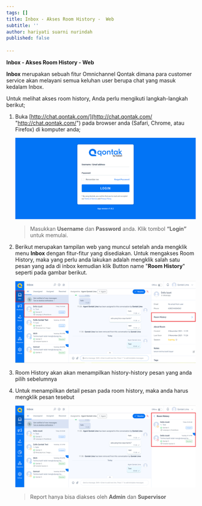 ```yaml
---
tags: []
title: Inbox - Akses Room History -  Web
subtitle: ''
author: hariyati suarni nurindah
published: false

---
```

**Inbox - Akses Room History - Web**

**Inbox** merupakan sebuah fitur Omnichannel Qontak dimana para customer service akan melayani semua keluhan user berupa chat yang masuk kedalam Inbox.

Untuk melihat akses room history, Anda perlu mengikuti langkah-langkah berikut;

1. Buka [http://chat.qontak.com/](http://chat.qontak.com/ "http://chat.qontak.com/") pada browser anda (Safari, Chrome, atau Firefox) di komputer anda;

   ![](/uploads/login-qontak-c.png)

   > Masukkan **Username** dan **Password** anda. Klik tombol **“Login”** untuk memulai.
2. Berikut merupakan tampilan web yang muncul setelah anda mengklik menu **Inbox** dengan fitur-fitur yang disediakan. Untuk mengakses Room History, maka yang perlu anda lakukan adalah mengklik salah satu pesan yang ada di inbox kemudian klik Button name "**Room History**" seperti pada gambar berikut.

   ![](/uploads/roomhistory.PNG)
3. Room History akan akan menampilkan history-history pesan yang anda pilih sebelumnya
4. Untuk menampilkan detail pesan pada room history, maka anda harus mengklik pesan tesebut

   ![](/uploads/roomhistory1.PNG)

   > Report hanya bisa diakses oleh **Admin** dan **Supervisor**